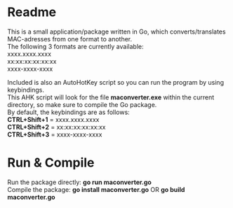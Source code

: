 # Readme

This is a small application/package written in Go, which converts/translates MAC-adresses from one format to another.<br/>
The following 3 formats are currently available:<br/>
xxxx.xxxx.xxxx<br/>
xx:xx:xx:xx:xx:xx<br/>
xxxx-xxxx-xxxx<br/>

Included is also an AutoHotKey script so you can run the program by using keybindings.<br/>
This AHK script will look for the file **maconverter.exe** within the current directory, so make sure to compile the Go package.<br/>
By default, the keybindings are as follows:<br/>
**CTRL+Shift+1** = xxxx.xxxx.xxxx<br/>
**CTRL+Shift+2** = xx:xx:xx:xx:xx:xx<br/>
**CTRL+Shift+3** = xxxx-xxxx-xxxx<br/>


# Run & Compile
Run the package directly: **go run maconverter.go**<br/>
Compile the package: **go install maconverter.go** OR **go build maconverter.go**<br/>
